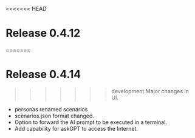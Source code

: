 <<<<<<< HEAD
# Release 0.4.12
=======
# Release 0.4.14
>>>>>>> development
Major changes in UI.
* personas renamed scenarios
* scenarios.json format changed.
* Option to forward the AI prompt to be executed in a terminal.
* Add capability for askGPT to access the Internet. 
